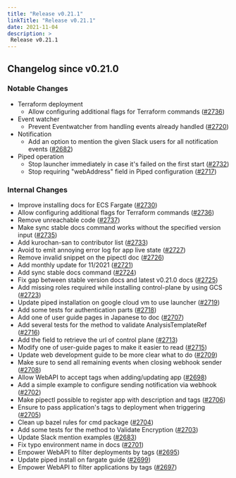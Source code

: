 ```yaml
---
title: "Release v0.21.1"
linkTitle: "Release v0.21.1"
date: 2021-11-04
description: >
 Release v0.21.1
---
```


## Changelog since v0.21.0

### Notable Changes

* Terraform deployment
    - Allow configuring additional flags for Terraform commands ([#2736](https://github.com/pipe-cd/pipecd/pull/2736))
* Event watcher
    - Prevent Eventwatcher from handling events already handled ([#2720](https://github.com/pipe-cd/pipecd/pull/2720))
* Notification
    - Add an option to mention the given Slack users for all notification events ([#2682](https://github.com/pipe-cd/pipecd/pull/2682))
* Piped operation
    - Stop launcher immediately in case it's failed on the first start ([#2732](https://github.com/pipe-cd/pipecd/pull/2732))
    - Stop requiring "webAddress" field in Piped configuration ([#2717](https://github.com/pipe-cd/pipecd/pull/2717))

### Internal Changes

* Improve installing docs for ECS Fargate ([#2730](https://github.com/pipe-cd/pipecd/pull/2730))
* Allow configuring additional flags for Terraform commands ([#2736](https://github.com/pipe-cd/pipecd/pull/2736))
* Remove unreachable code ([#2737](https://github.com/pipe-cd/pipecd/pull/2737))
* Make sync stable docs command works without the specified version input ([#2735](https://github.com/pipe-cd/pipecd/pull/2735))
* Add kurochan-san to contributor list ([#2733](https://github.com/pipe-cd/pipecd/pull/2733))
* Avoid to emit annoying error log for app live state ([#2727](https://github.com/pipe-cd/pipecd/pull/2727))
* Remove invalid snippet on the pipectl doc ([#2726](https://github.com/pipe-cd/pipecd/pull/2726))
* Add monthly update for 11/2021 ([#2721](https://github.com/pipe-cd/pipecd/pull/2721))
* Add sync stable docs command ([#2724](https://github.com/pipe-cd/pipecd/pull/2724))
* Fix gap between stable version docs and latest v0.21.0 docs ([#2725](https://github.com/pipe-cd/pipecd/pull/2725))
* Add missing roles required while installing control-plane by using GCS ([#2723](https://github.com/pipe-cd/pipecd/pull/2723))
* Update piped installation on google cloud vm to use launcher ([#2719](https://github.com/pipe-cd/pipecd/pull/2719))
* Add some tests for authentication parts ([#2718](https://github.com/pipe-cd/pipecd/pull/2718))
* Add one of user guide pages in Japanese to doc ([#2707](https://github.com/pipe-cd/pipecd/pull/2707))
* Add several tests for the method to validate AnalysisTemplateRef ([#2716](https://github.com/pipe-cd/pipecd/pull/2716))
* Add the field to retrieve the url of control plane ([#2713](https://github.com/pipe-cd/pipecd/pull/2713))
* Modify one of user-guide pages to make it easier to read ([#2715](https://github.com/pipe-cd/pipecd/pull/2715))
* Update web development guide to be more clear what to do ([#2709](https://github.com/pipe-cd/pipecd/pull/2709))
* Make sure to send all remaining events when closing webhook sender ([#2708](https://github.com/pipe-cd/pipecd/pull/2708))
* Allow WebAPI to accept tags when adding/updating app ([#2698](https://github.com/pipe-cd/pipecd/pull/2698))
* Add a simple example to configure sending notification via webhook ([#2702](https://github.com/pipe-cd/pipecd/pull/2702))
* Make pipectl possible to register app with description and tags ([#2706](https://github.com/pipe-cd/pipecd/pull/2706))
* Ensure to pass application's tags to deployment when triggering ([#2705](https://github.com/pipe-cd/pipecd/pull/2705))
* Clean up bazel rules for cmd package ([#2704](https://github.com/pipe-cd/pipecd/pull/2704))
* Add some tests for the method to Validate Encryption ([#2703](https://github.com/pipe-cd/pipecd/pull/2703))
* Update Slack mention examples ([#2683](https://github.com/pipe-cd/pipecd/pull/2683))
* Fix typo environment name in docs ([#2701](https://github.com/pipe-cd/pipecd/pull/2701))
* Empower WebAPI to filter deployments by tags ([#2695](https://github.com/pipe-cd/pipecd/pull/2695))
* Update piped install on fargate guide ([#2699](https://github.com/pipe-cd/pipecd/pull/2699))
* Empower WebAPI to filter applications by tags ([#2697](https://github.com/pipe-cd/pipecd/pull/2697))
